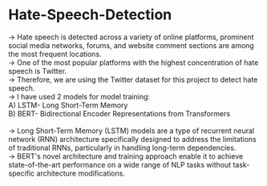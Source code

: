 # Hate-Speech-Detection
-> Hate speech is detected across a variety of online platforms, prominent social media networks, forums, and website comment sections are among the most frequent locations. <br>
-> One of the most popular platforms with the highest concentration of hate speech is Twitter. <br>
-> Therefore, we are using the Twitter dataset for this project to detect hate speech. <br>
-> I have used 2 models for model training:  <br>
 A) LSTM- Long Short-Term Memory    <br>    B) BERT- Bidirectional Encoder Representations from Transformers  <br> <br>
-> Long Short-Term Memory (LSTM) models are a type of recurrent neural network (RNN) architecture specifically designed to address the limitations of traditional RNNs, particularly in handling long-term dependencies. <br>
-> BERT's novel architecture and training approach enable it to achieve state-of-the-art performance on a wide range of NLP tasks without task-specific architecture modifications. <br>
